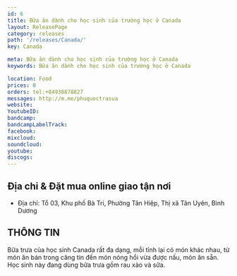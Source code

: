 ```yaml
---
id: 6
title: Bữa ăn dành cho học sinh của trường học ở Canada 
layout: ReleasePage
category: releases
path: '/releases/Canada/'
key: Canada

meta: Bữa ăn dành cho học sinh của trường học ở Canada 
keywords: Bữa ăn dành cho học sinh của trường học ở Canada 

location: Food
prices: 0
orders: tel:+84938878827
messages: http://m.me/phuquoctrasua
website: 
YoutubeID: 
bandcamp: 
bandcampLabelTrack: 
facebook: 
mixcloud: 
soundcloud: 
youtube: 
discogs: 
---
```


## Địa chỉ & Đặt mua online giao tận nơi

- Địa chỉ: Tổ 03, Khu phố Bà Tri, Phường Tân Hiệp, Thị xã Tân Uyên, Bình Dương


## THÔNG TIN

Bữa trưa của học sinh Canada rất đa dạng, mỗi tỉnh lại có món khác nhau, từ món ăn bán trong căng tin đến món nóng hổi vừa được nấu, món ăn sẵn. Học sinh này đang dùng bữa trưa gồm rau xào và sữa.





